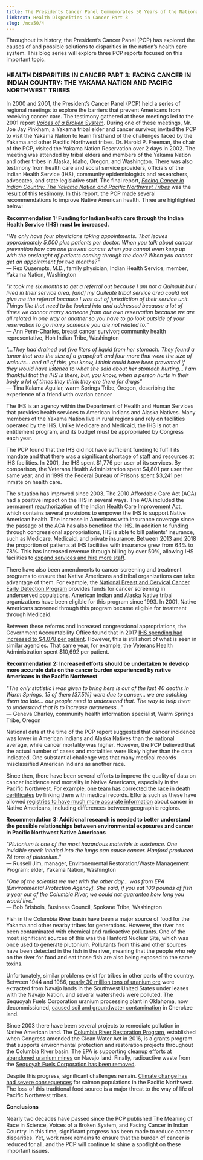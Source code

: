 ```yaml
---
title: The Presidents Cancer Panel Commemorates 50 Years of the National Cancer Act
linktext: Health Disparities in Cancer Part 3
slug: /nca50/4
---
```

<div class="full-report-container">
<div class="left-nav-container">
<left-navigation root="/nca50/"></left-navigation>
</div>
<div class="report-container">

Throughout its history, the President’s Cancer Panel (PCP) has explored the causes of and possible solutions to disparities in the nation’s health care system. This blog series will explore three PCP reports focused on this important topic.

### HEALTH DISPARITIES IN CANCER PART 3: FACING CANCER IN INDIAN COUNTRY: THE YAKAMA NATION AND PACIFIC NORTHWEST TRIBES

<picture-with-quotes
	image_src="nca50-4-1.png"
	image_alt="Facing Cancr in Indian Country"
	quotes='[
{
"text": "Indian communities have inadequate resources to conduct cancer education, encourage cancer screening and prevention, and help patients obtain cancer-related care, either within the IHS [Indian Health Service] system or in the non-Indian community... Facing cancer in Indian Country should not be more arduous than it is elsewhere in our nation",
"source": "PCP, letter to the President"
},
{
"text": "We need to have someone not only get the data... but do something with that data. Something that is  productive. Something that causes services to become available to us. Something that causes the Indian Health Service to have more care providers for us.",
"source": "Anita Pimm Swan, breast cancer survivor and wife of bladder cancer survivor, Yakama Nation, Washington"
}
]'>

In 2000 and 2001, the President’s Cancer Panel (PCP) held a series of regional meetings to explore the barriers that prevent Americans from receiving cancer care. The testimony gathered at these meetings led to the 2001 report *[Voices of a Broken System](https://deainfo.nci.nih.gov/advisory/pcp/archive/pcp00-01rpt/PCPvideo/voices_files/index.html)*. During one of these meetings, Mr. Joe Jay Pinkham, a Yakama tribal elder and cancer survivor, invited the PCP to visit the Yakama Nation to learn firsthand of the challenges faced by the Yakama and other Pacific Northwest tribes. Dr. Harold P. Freeman, the chair of the PCP, visited the Yakama Nation Reservation over 2 days in 2002. The meeting was attended by tribal elders and members of the Yakama Nation and other tribes in Alaska, Idaho, Oregon, and Washington. There was also testimony from health care and social service providers, officials of the Indian Health Service (IHS), community epidemiologists and researchers, advocates, and state legislative staff. The final report, *[Facing Cancer in Indian Country: The Yakama Nation and Pacific Northwest Tribes](https://deainfo.nci.nih.gov/advisory/pcp/archive/pcp02rpt/YakamaBook.pdf)* was the result of this testimony. In this report, the PCP made several recommendations to improve Native American health. Three are highlighted below:

**Recommendation 1: Funding for Indian health care through the Indian Health Service (IHS) must be increased.**

*"We only have four physicians taking appointments. That leaves approximately 5,000 plus patients per doctor. When you talk about cancer prevention how can one prevent cancer when you cannot even keep up with the onslaught of patients coming through the door? When you cannot get an appointment for two months?"*\
— Rex Quaempts, M.D., family physician, Indian Health Service; member, Yakama Nation, Washington

*"It took me six months to get a referral out because I am not a Quinault but I lived in their service area, [and] my Quileute tribal service area could not give me the referral because I was out of jurisdiction of their service unit. Things like that need to be looked into and addressed because a lot of times we cannot marry someone from our own reservation because we are all related in one way or another so you have to go look outside of your reservation to go marry someone you are not related to.”*\
— Ann Penn-Charles, breast cancer survivor; community health representative, Hoh Indian Tribe, Washington

*"...They had drained out five liters of liquid from her stomach. They found a tumor that was the size of a grapefruit and four more that were the size of walnuts... and all of this, you know, I think could have been prevented if they would have listened to what she said about her stomach hurting... I am thankful that the IHS is there, but, you know, when a person hurts in their body a lot of times they think they are there for drugs"*\
— Tina Kalama Aguilar, warm Springs Tribe, Oregon, describing the experience of a friend with ovarian cancer

The IHS is an agency within the Department of Health and Human Services that provides health services to American Indians and Alaska Natives. Many members of the Yakama Nation live in rural regions and rely on facilities operated by the IHS. Unlike Medicare and Medicaid, the IHS is not an entitlement program, and its budget must be appropriated by Congress each year.

The PCP found that the IHS did not have sufficient funding to fulfill its mandate and that there was a significant shortage of staff and resources at IHS facilities. In 2001, the IHS spent $1,776 per user of its services. By comparison, the Veterans Health Administration spent $4,801 per user that same year, and in 1999 the Federal Bureau of Prisons spent $3,241 per inmate on health care.

<image-with-caption
	image_src="nca50-4-2.png"
	image_alt="Comparative Per Capita Health Expenditures"
	image_caption='This figure from facing Cancer in Indian Country shows the health expenditures per user of different federal health services. Notably, IHS spending per user in 2001 was only 60% of health spending for federal employees of the IHS.'>
</image-with-caption>

The situation has improved since 2003. The 2010 Affordable Care Act (ACA) had a positive impact on the IHS in several ways. The ACA included the [permanent reauthorization of the Indian Health Care Improvement Act](https://www.ihs.gov/newsroom/pressreleases/2010pressreleases/indianhealthcareimprovementactmadepermanent/), which contains several provisions to empower the IHS to support Native American health. The increase in Americans with insurance coverage since the passage of the ACA has also benefited the IHS. In addition to funding through congressional appropriations, IHS is able to bill patients’ insurance, such as Medicare, Medicaid, and private insurance. Between 2013 and 2018 the proportion of patients at IHS facilities with insurance grew from 64% to 78%. This has increased revenue through billing by over 50%, allowing IHS facilities to [expand services and hire more staff](https://www.ihs.gov/newsroom/pressreleases/2010pressreleases/indianhealthcareimprovementactmadepermanent/).

There have also been amendments to cancer screening and treatment programs to ensure that Native Americans and tribal organizations can take advantage of them. For example, the [National Breast and Cervical Cancer Early Detection Program](https://www.cdc.gov/cancer/nbccedp/anniversary.htm) provides funds for cancer screening in underserved populations. American Indian and Alaska Native tribal organizations have been eligible for this program since 1993. In 2001, Native Americans screened through this program became eligible for treatment through Medicaid.

Between these reforms and increased congressional appropriations, the Government Accountability Office found that in 2017 [IHS spending had increased to $4,078 per patient](https://www.gao.gov/assets/gao-19-74r.pdf). However, this is still short of what is seen in similar agencies. That same year, for example, the Veterans Health Administration spent $10,692 per patient.

**Recommendation 2: Increased efforts should be undertaken to develop more accurate data on the cancer burden experienced by native Americans in the Pacific Northwest**

*"The only statistic I was given to bring here is out of the last 40 deaths in Warm Springs, 15 of them [37.5%] were due to cancer... we are catching them too late... our people need to understand that. The way to help them to understand that is to increase awareness..."*\
— Geneva Charley, community health information specialist, Warm Springs Tribe, Oregon

National data at the time of the PCP report suggested that cancer incidence was lower in American Indians and Alaska Natives than the national average, while cancer mortality was higher. However, the PCP believed that the actual number of cases and mortalities were likely higher than the data indicated. One substantial challenge was that many medical records misclassified American Indians as another race.

Since then, there have been several efforts to improve the quality of data on cancer incidence and mortality in Native Americans, especially in the Pacific Northwest. For example, [one team has corrected the race in death certificates](https://pubmed.ncbi.nlm.nih.gov/25552757/) by linking them with medical records. Efforts such as these have allowed [registries to have much more accurate information](https://pubmed.ncbi.nlm.nih.gov/18720369/) about cancer in Native Americans, including differences between geographic regions.

**Recommendation 3: Additional research is needed to better understand the possible relationships between environmental exposures and cancer in Pacific Northwest Native Americans**

*"Plutonium is one of the most hazardous materials in existence. One invisible speck inhaled into the lungs can cause cancer. Hanford produced 74 tons of plutonium."*\
— Russell Jim, manager, Environemental Restoration/Waste Management Program; elder, Yakama Nation, Washington

*"One of the scientist we met with the other day... was from EPA [Environmental Protection Agency]. She said, if you eat 100 pounds of fish a year out of the Columbia River, we could not guarantee how long you would live."*\
— Bob Brisbois, Business Council, Spokane Tribe, Washington

Fish in the Columbia River basin have been a major source of food for the Yakama and other nearby tribes for generations. However, the river has been contaminated with chemical and radioactive pollutants. One of the most significant sources of this was the Hanford Nuclear Site, which was once used to generate plutonium. Pollutants from this and other sources have been detected in the fish in the river, meaning that the people who rely on the river for food and eat those fish are also being exposed to the same toxins.

<image-with-caption
	image_src="nca50-4-3.png"
	image_alt="Traditional Fishing Sites Included In the Columbia River Basin Fish Containment Survey"
	image_caption='This figure from Facing Cancer in Indian Country shows the presence of hazardous waste sites in Indian reservations and in fishing sites. Data taken from the US Environmental Protection Agency report, <a href="https://www.epa.gov/columbiariver/columbia-river-basin-fish-contaminant-survey-1996-1998">Columbia River Basin Fish Contaminant Survey 1996-1998</a> (EPA 910-R-01-006).'>
</image-with-caption>

Unfortunately, similar problems exist for tribes in other parts of the country. Between 1944 and 1986, [nearly 30 million tons of uranium ore](https://www.epa.gov/navajo-nation-uranium-cleanup) were extracted from Navajo lands in the Southwest United States under leases with the Navajo Nation, and several watersheds were polluted. The Sequoyah Fuels Corporation uranium processing plant in Oklahoma, now decommissioned, [caused soil and groundwater contamination](https://pubmed.ncbi.nlm.nih.gov/17666688/) in Cherokee land.

Since 2003 there have been several projects to remediate pollution in Native American land. The [Columbia River Restoration Program](https://storymaps.arcgis.com/stories/24979f1fd3124cc7bb4c85147d38eedc), established when Congress amended the Clean Water Act in 2016, is a grants program that supports environmental protection and restoration projects throughout the Columbia River basin. The EPA is supporting [cleanup efforts at abandoned uranium mines](https://www.epa.gov/sites/default/files/2021-02/documents/navajo_nation_settlement_fact_sheet-2020-11-19.pdf) on Navajo land. Finally, radioactive waste from the [Sequoyah Fuels Corporation has been removed](https://www.nrc.gov/info-finder/decommissioning/uranium/sequoyah-fuels-corporation-sfc.html).

Despite this progress, significant challenges remain. [Climate change has had severe consequences](https://pubmed.ncbi.nlm.nih.gov/32997674/) for salmon populations in the Pacific Northwest. The loss of this traditional food source is a major threat to the way of life of Pacific Northwest tribes.

**Conclusions**

Nearly two decades have passed since the PCP published The Meaning of Race in Science, Voices of a Broken System, and Facing Cancer in Indian Country. In this time, significant progress has been made to reduce cancer disparities. Yet, work more remains to ensure that the burden of cancer is reduced for all, and the PCP will continue to shine a spotlight on these important issues.
</div>
</div>

